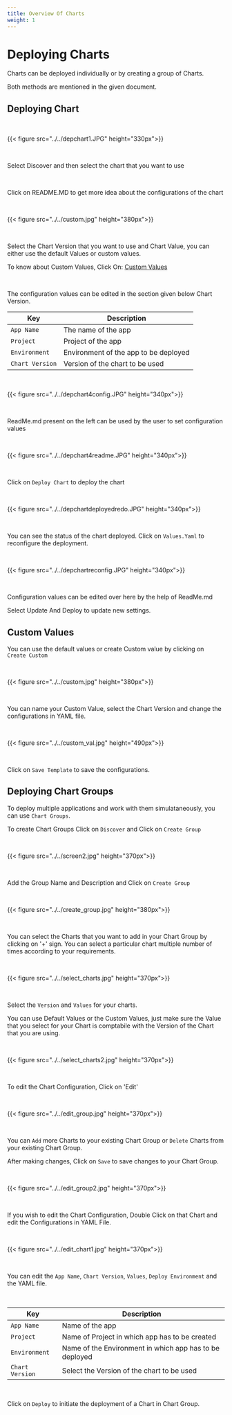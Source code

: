 ```yaml
---
title: Overview Of Charts
weight: 1
---
```



# Deploying Charts

Charts can be deployed individually or by creating a group of Charts.

Both methods are mentioned in the given document.


## Deploying Chart

&nbsp;&nbsp;

{{< figure src="../../depchart1.JPG" height="330px">}}

&nbsp;&nbsp;

Select Discover and then select the chart that you want to use

<br />

Click on README.MD to get more idea about the configurations of the chart

<br />

{{< figure src="../../custom.jpg" height="380px">}}

<br />

Select the Chart Version that you want to use and Chart Value, you can either use the default Values or custom values.

To know about Custom Values, Click On: [Custom Values](/deploy_chart/overview/#custom-values)


<br />


The configuration values can be edited in the section given below Chart Version.

Key | Description
----|----
`App Name` | The name of the app
`Project` | Project of the app
`Environment` |Environment of the app to be deployed
`Chart Version` | Version of the chart to be used

&nbsp;&nbsp;

{{< figure src="../../depchart4config.JPG" height="340px">}}

&nbsp;&nbsp;

ReadMe.md present on the left can be used by the user to set configuration values

&nbsp;&nbsp;

{{< figure src="../../depchart4readme.JPG" height="340px">}}

<br />

Click on `Deploy Chart` to deploy the chart

&nbsp;&nbsp;

{{< figure src="../../depchartdeployedredo.JPG" height="340px">}}

&nbsp;&nbsp;

You can see the status of the chart deployed. Click on `Values.Yaml` to reconfigure the deployment.

&nbsp;&nbsp;

{{< figure src="../../depchartreconfig.JPG" height="340px">}}

&nbsp;&nbsp;

Configuration values can be edited over here by the help of ReadMe.md

Select Update And Deploy to update new settings.

##  Custom Values

You can use the default values or create Custom value by clicking on ` Create Custom`

&nbsp;&nbsp;

{{< figure src="../../custom.jpg" height="380px">}}

&nbsp;&nbsp;

You can name your Custom Value, select the Chart Version and change the configurations in YAML file.

&nbsp;&nbsp;

{{< figure src="../../custom_val.jpg" height="490px">}}

&nbsp;&nbsp;

Click on `Save Template` to save the configurations.



## Deploying Chart Groups 

To deploy multiple applications and work with them simulataneously, you can use `Chart Groups`.

To create Chart Groups 
Click on  `Discover` and Click on `Create Group`

&nbsp;&nbsp;

{{< figure src="../../screen2.jpg" height="370px">}}

&nbsp;&nbsp;

Add the Group Name and Description and Click on `Create Group`

&nbsp;&nbsp;

{{< figure src="../../create_group.jpg" height="380px">}}

&nbsp;&nbsp;

You can select the Charts that you want to add in your Chart Group by clicking on '+' sign. 
You can select a particular chart multiple number of times according to your requirements.

&nbsp;&nbsp;

{{< figure src="../../select_charts.jpg" height="370px">}}

<br />

Select the `Version` and `Values` for your charts.

You can use Default Values or the Custom Values, just make sure the Value that you select for your Chart is comptabile with the Version of the Chart that you are using.

&nbsp;&nbsp;

{{< figure src="../../select_charts2.jpg" height="370px">}}

&nbsp;&nbsp;

To edit the Chart Configuration, Click on 'Edit'

&nbsp;&nbsp;

{{< figure src="../../edit_group.jpg" height="370px">}}

&nbsp;&nbsp;

You can `Add` more Charts to your existing Chart Group or `Delete` Charts from your existing Chart Group. 

After making changes, Click on `Save` to save changes to your Chart Group.

&nbsp;&nbsp;

{{< figure src="../../edit_group2.jpg" height="370px">}}

&nbsp;&nbsp;

If you wish to edit the Chart Configuration, Double Click on that Chart and edit the Configurations in YAML File.

&nbsp;&nbsp;

{{< figure src="../../edit_chart1.jpg" height="370px">}}

&nbsp;&nbsp;

You can edit the `App Name`, `Chart Version`, `Values`, `Deploy Environment` and the YAML file.

&nbsp;&nbsp;

Key | Description
----|----
`App Name` | Name of the app
`Project` | Name of Project in which app has to be created
`Environment` | Name of the Environment in which app has to be deployed
`Chart Version` | Select the Version of the chart to be used

<br />

Click on `Deploy` to initiate the deployment of a Chart in Chart Group.
